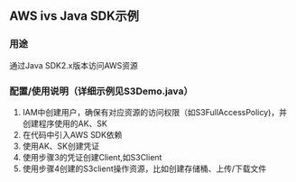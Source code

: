 ## AWS ivs Java SDK示例

### 用途

通过Java SDK2.x版本访问AWS资源

### 配置/使用说明（详细示例见S3Demo.java）

1. IAM中创建用户，确保有对应资源的访问权限（如S3FullAccessPolicy)，并创建程序使用的AK、SK
2. 在代码中引入AWS SDK依赖
3. 使用AK、SK创建凭证
4. 使用步骤3的凭证创建Client,如S3Client
5. 使用步骤4创建的S3client操作资源，比如创建存储桶、上传/下载文件

